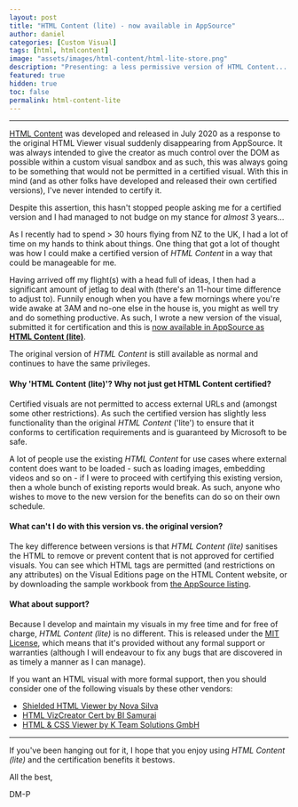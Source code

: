 ```yaml
---
layout: post
title: "HTML Content (lite) - now available in AppSource"
author: daniel
categories: [Custom Visual]
tags: [html, htmlcontent]
image: "assets/images/html-content/html-lite-store.png"
description: "Presenting: a less permissive version of HTML Content... but with certification privileges."
featured: true
hidden: true
toc: false
permalink: html-content-lite
---
```


---

<a href="https://www.html-content.com/" target="_blank">HTML Content</a> was developed and released in July 2020 as a response to the original HTML Viewer visual suddenly disappearing from AppSource. It was always intended to give the creator as much control over the DOM as possible within a custom visual sandbox and as such, this was always going to be something that would not be permitted in a certified visual. With this in mind (and as other folks have developed and released their own certified versions), I've never intended to certify it.

Despite this assertion, this hasn't stopped people asking me for a certified version and I had managed to not budge on my stance for _almost_ 3 years...

As I recently had to spend > 30 hours flying from NZ to the UK, I had a lot of time on my hands to think about things. One thing that got a lot of thought was how I could make a certified version of _HTML Content_ in a way that could be manageable for me.

Having arrived off my flight(s) with a head full of ideas, I then had a significant amount of jetlag to deal with (there's an 11-hour time difference to adjust to). Funnily enough when you have a few mornings where you're wide awake at 3AM and no-one else in the house is, you might as well try and do something productive. As such, I wrote a new version of the visual, submitted it for certification and this is [now available in AppSource as **HTML Content (lite)**](https://appsource.microsoft.com/en-us/product/power-bi-visuals/coacervolimited1596856650797.htmlcontent_certified).

The original version of _HTML Content_ is still available as normal and continues to have the same privileges.

#### Why 'HTML Content (lite)'? Why not just get HTML Content certified?

Certified visuals are not permitted to access external URLs and (amongst some other restrictions). As such the certified version has slightly less functionality than the original _HTML Content_ ('lite') to ensure that it conforms to certification requirements and is guaranteed by Microsoft to be safe.

A lot of people use the existing _HTML Content_ for use cases where external content does want to be loaded - such as loading images, embedding videos and so on - if I were to proceed with certifying this existing version, then a whole bunch of existing reports would break. As such, anyone who wishes to move to the new version for the benefits can do so on their own schedule.

#### What can't I do with this version vs. the original version?

The key difference between versions is that _HTML Content (lite)_ sanitises the HTML to remove or prevent content that is not approved for certified visuals. You can see which HTML tags are permitted (and restrictions on any attributes) on the Visual Editions page on the HTML Content website, or by downloading the sample workbook from <a href="https://appsource.microsoft.com/en-us/product/power-bi-visuals/coacervolimited1596856650797.htmlcontent_certified" target="_blank">the AppSource listing</a>.

#### What about support?

Because I develop and maintain my visuals in my free time and for free of charge, _HTML Content (lite)_ is no different. This is released under the <a href="https://en.wikipedia.org/wiki/MIT_License" target="_blank">MIT License</a>, which means that it's provided without any formal support or warranties (although I will endeavour to fix any bugs that are discovered in as timely a manner as I can manage).

If you want an HTML visual with more formal support, then you should consider one of the following visuals by these other vendors:

- <a href="https://appsource.microsoft.com/en-us/product/power-bi-visuals/wa200002144" target="_blank">Shielded HTML Viewer by Nova Silva</a>
- <a href="https://appsource.microsoft.com/en-us/product/PowerBIVisuals/WA200002071" target="_blank">HTML VizCreator Cert by BI Samurai</a>
- <a href="https://appsource.microsoft.com/en-us/product/power-bi-visuals/kteamsolutionsgmbh1585769979285.htmlcssjsviewer" target="_blank">HTML & CSS Viewer by K Team Solutions GmbH</a>

---

If you've been hanging out for it, I hope that you enjoy using _HTML Content (lite)_ and the certification benefits it bestows.

All the best,

DM-P

